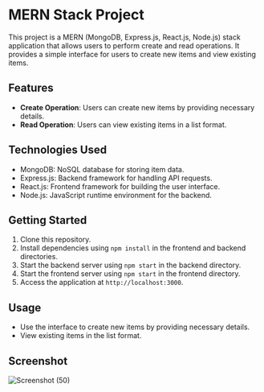 
# MERN Stack Project

This project is a MERN (MongoDB, Express.js, React.js, Node.js) stack application that allows users to perform create and read operations. It provides a simple interface for users to create new items and view existing items.

## Features
- **Create Operation**: Users can create new items by providing necessary details.
- **Read Operation**: Users can view existing items in a list format.

## Technologies Used
- MongoDB: NoSQL database for storing item data.
- Express.js: Backend framework for handling API requests.
- React.js: Frontend framework for building the user interface.
- Node.js: JavaScript runtime environment for the backend.

## Getting Started
1. Clone this repository.
2. Install dependencies using `npm install` in the frontend and backend directories.
3. Start the backend server using `npm start` in the backend directory.
4. Start the frontend server using `npm start` in the frontend directory.
5. Access the application at `http://localhost:3000`.

## Usage
- Use the interface to create new items by providing necessary details.
- View existing items in the list format.

## Screenshot

![Screenshot (50)](https://github.com/shammisk/MERN_Start/assets/99946678/dcd98875-91c0-46fc-8b40-ebccac439180)
